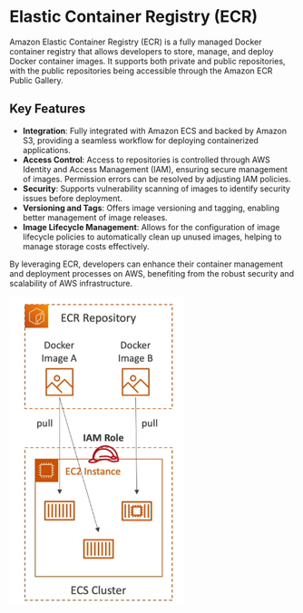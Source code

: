 # Elastic Container Registry (ECR)

Amazon Elastic Container Registry (ECR) is a fully managed Docker container registry that allows developers to store, manage, and deploy Docker container images. It supports both private and public repositories, with the public repositories being accessible through the Amazon ECR Public Gallery.

## Key Features

- **Integration**: Fully integrated with Amazon ECS and backed by Amazon S3, providing a seamless workflow for deploying containerized applications.
- **Access Control**: Access to repositories is controlled through AWS Identity and Access Management (IAM), ensuring secure management of images. Permission errors can be resolved by adjusting IAM policies.
- **Security**: Supports vulnerability scanning of images to identify security issues before deployment.
- **Versioning and Tags**: Offers image versioning and tagging, enabling better management of image releases.
- **Image Lifecycle Management**: Allows for the configuration of image lifecycle policies to automatically clean up unused images, helping to manage storage costs effectively.

By leveraging ECR, developers can enhance their container management and deployment processes on AWS, benefiting from the robust security and scalability of AWS infrastructure.

![Elastic Container Registry](../z_resources/images/ecr/ecr.png)

